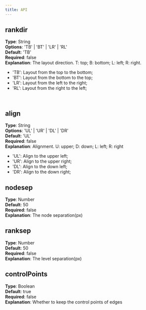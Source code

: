 ```yaml
---
title: API
---
```

## rankdir
**Type**: String<br />**Options**: 'TB' | 'BT' | 'LR' | 'RL'<br />**Default**: 'TB'<br />**Required**: false<br />**Explanation**: The layout direction. T: top; B: bottom; L: left; R: right.

- 'TB': Layout from the top to the bottom;
- 'BT': Layout from the bottom to the top;
- 'LR': Layout from the left to the right;
- 'RL': Layout from the right to the left;

<br />

## align
**Type**: String<br />**Options**: 'UL' | 'UR' | 'DL' | 'DR'<br />**Default**: 'UL'<br />**Required**: false<br />**Explanation**: Alignment. U: upper; D: down; L: left; R: right

- 'UL': Align to the upper left;
- 'UR': Align to the upper right;
- 'DL': Align to the down left;
- 'DR': Align to the down right;

## nodesep
**Type**: Number<br />**Default**: 50<br />**Required**: false<br />**Explanation**: The node separation(px)

## ranksep
**Type**: Number<br />**Default**: 50<br />**Required**: false<br />**Explanation**: The level separation(px)

## controlPoints
**Type**: Boolean<br />**Default**: true<br />**Required**: false<br />**Explanation**: Whether to keep the control points of edges